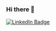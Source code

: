 ### Hi there 👋
[![LinkedIn Badge](https://img.shields.io/badge/-[Linkedin]-blue?style=flat-square&logo=Linkedin&logoColor=white&link=[https://www.linkedin.com/in/fredericobrion/])]([https://www.linkedin.com/in/fredericobrion/])

<!--
**fredericobrion/fredericobrion** is a ✨ _special_ ✨ repository because its `README.md` (this file) appears on your GitHub profile.

Here are some ideas to get you started:

- 🔭 I’m currently working on ...
- 🌱 I’m currently learning ...
- 👯 I’m looking to collaborate on ...
- 🤔 I’m looking for help with ...
- 💬 Ask me about ...
- 📫 How to reach me: ...
- 😄 Pronouns: ...
- ⚡ Fun fact: ...
-->
